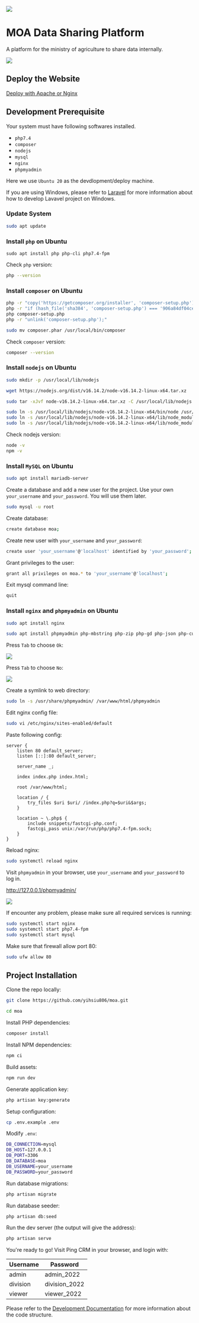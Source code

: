 ![](https://github.com/yihsiu806/moa/blob/main/banner.png?raw=true)

# MOA Data Sharing Platform

A platform for the ministry of agriculture to share data internally.

![](https://github.com/yihsiu806/moa/blob/c12f6bbe5251c3b26482722f9c4901de078ce19e/screenshot.jpg)

## Deploy the Website

[Deploy with Apache or Nginx](https://crimson-octave-778.notion.site/MOA-Data-Sharing-Platform-Deployment-Documentation-6ae9270ed68149df9dfef6af0b235eab)

## Development Prerequisite

Your system must have following softwares installed.

* `php7.4`
* `composer`
* `nodejs`
* `mysql`
* `nginx`
* `phpmyadmin`

Here we use `Ubuntu 20` as the devdlopment/deploy machine.

If you are using Windows, please refer to [Laravel](https://laravel.com/) for more information about how to develop Lavavel project on Windows.

### Update System

```sh
sudo apt update
```

### Install `php` on Ubuntu

```
sudo apt install php php-cli php7.4-fpm
```

Check `php` version:

```sh
php --version
```

### Install `composer` on Ubuntu

```sh
php -r "copy('https://getcomposer.org/installer', 'composer-setup.php');"
php -r "if (hash_file('sha384', 'composer-setup.php') === '906a84df04cea2aa72f40b5f787e49f22d4c2f19492ac310e8cba5b96ac8b64115ac402c8cd292b8a03482574915d1a8') { echo 'Installer verified'; } else { echo 'Installer corrupt'; unlink('composer-setup.php'); } echo PHP_EOL;"
php composer-setup.php
php -r "unlink('composer-setup.php');"
```

```sh
sudo mv composer.phar /usr/local/bin/composer
```

Check `composer` version:

```sh
composer --version
```

### Install `nodejs` on Ubuntu

```sh
sudo mkdir -p /usr/local/lib/nodejs
```

```sh
wget https://nodejs.org/dist/v16.14.2/node-v16.14.2-linux-x64.tar.xz
```

```sh
sudo tar -xJvf node-v16.14.2-linux-x64.tar.xz -C /usr/local/lib/nodejs
```

```sh
sudo ln -s /usr/local/lib/nodejs/node-v16.14.2-linux-x64/bin/node /usr/local/bin/
sudo ln -s /usr/local/lib/nodejs/node-v16.14.2-linux-x64/lib/node_modules/npm/bin/npm-cli.js /usr/local/bin/npm
sudo ln -s /usr/local/lib/nodejs/node-v16.14.2-linux-x64/lib/node_modules/npm/bin/npx-cli.js /usr/local/bin/npx
```

Check nodejs version:

```sh
node -v
npm -v
```

### Install `MySQL` on Ubuntu

```sh
sudo apt install mariadb-server
```

Create a database and add a new user for the project.
Use your own `your_username` and `your_password`.
You will use them later.

```sh
sudo mysql -u root
```

Create database:

```sh
create database moa;
```

Create new user with `your_username` and `your_password`:

```sh
create user 'your_username'@'localhost' identified by 'your_password';
```

Grant privileges to the user:

```sh
grant all privileges on moa.* to 'your_username'@'localhost';
```

Exit mysql command line:

```sh
quit
```

### Install `nginx` and `phpmyadmin` on Ubuntu

```sh
sudo apt install nginx
```

```sh
sudo apt install phpmyadmin php-mbstring php-zip php-gd php-json php-curl
```

Press `Tab` to choose `Ok`:

![](https://github.com/yihsiu806/moa/blob/6f11100b8fb2fe0e633126e1c83f9d365a9a265d/phpmyadmin-1.jpg)

Press `Tab` to choose `No`:

![](https://github.com/yihsiu806/moa/blob/6f11100b8fb2fe0e633126e1c83f9d365a9a265d/phpmyadmin-2.jpg)

Create a symlink to web directory:

```sh
sudo ln -s /usr/share/phpmyadmin/ /var/www/html/phpmyadmin
```

Edit nginx config file:

```sh
sudo vi /etc/nginx/sites-enabled/default
```

Paste following config:

```
server {
    listen 80 default_server;
    listen [::]:80 default_server;

    server_name _;

    index index.php index.html;

    root /var/www/html;

    location / {
        try_files $uri $uri/ /index.php?q=$uri&$args;
    }

    location ~ \.php$ {
        include snippets/fastcgi-php.conf;
        fastcgi_pass unix:/var/run/php/php7.4-fpm.sock;
    }
}
```

Reload nginx:

```sh
sudo systemctl reload nginx
```


Visit `phpmyadmin` in your browser, use `your_username` and `your_password` to log in.

http://127.0.0.1/phpmyadmin/

![](https://github.com/yihsiu806/moa/blob/6f11100b8fb2fe0e633126e1c83f9d365a9a265d/phpmyadmin-3.jpg)


If encounter any problem, please make sure all required services is running: 

```sh
sudo systemctl start nginx
sudo systemctl start php7.4-fpm
sudo systemctl start mysql
```

Make sure that firewall allow port 80:

```sh
sudo ufw allow 80
```

## Project Installation

Clone the repo locally:

```sh
git clone https://github.com/yihsiu806/moa.git
```

```sh
cd moa
```

Install PHP dependencies:

```sh
composer install
```

Install NPM dependencies:

```sh
npm ci
```

Build assets:

```sh
npm run dev
```

Generate application key:

```sh
php artisan key:generate
```

Setup configuration:

```sh
cp .env.example .env
```

Modify `.env`:

```sh
DB_CONNECTION=mysql
DB_HOST=127.0.0.1
DB_PORT=3306
DB_DATABASE=moa
DB_USERNAME=your_username
DB_PASSWORD=your_password
```

Run database migrations:

```sh
php artisan migrate
```

Run database seeder:

```sh
php artisan db:seed
```

Run the dev server (the output will give the address):

```sh
php artisan serve
```

You're ready to go! Visit Ping CRM in your browser, and login with:

| Username | Password      |
| -------- | ------------- |
| admin    | admin_2022    |
| division | division_2022 |
| viewer   | viewer_2022   |

Please refer to the [Development Documentation](https://www.notion.so/MOA-Data-Sharing-Platform-Documentation-381e07afd3d84254b611681b8ded2fec) for more information about the code structure.
